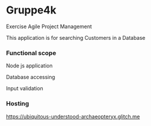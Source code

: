 # Gruppe4k
Exercise Agile Project Management

This application is for searching Customers in a Database

### Functional scope 

Node js application

Database accessing

Input validation

### Hosting

https://ubiquitous-understood-archaeopteryx.glitch.me

